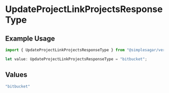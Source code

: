 # UpdateProjectLinkProjectsResponseType

## Example Usage

```typescript
import { UpdateProjectLinkProjectsResponseType } from "@simplesagar/vercel/models/updateprojectop.js";

let value: UpdateProjectLinkProjectsResponseType = "bitbucket";
```

## Values

```typescript
"bitbucket"
```